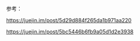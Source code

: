 



参考：

https://juejin.im/post/5d29d884f265da1b971aa220

<https://juejin.im/post/5bc5446b6fb9a05d1d2e3938>

